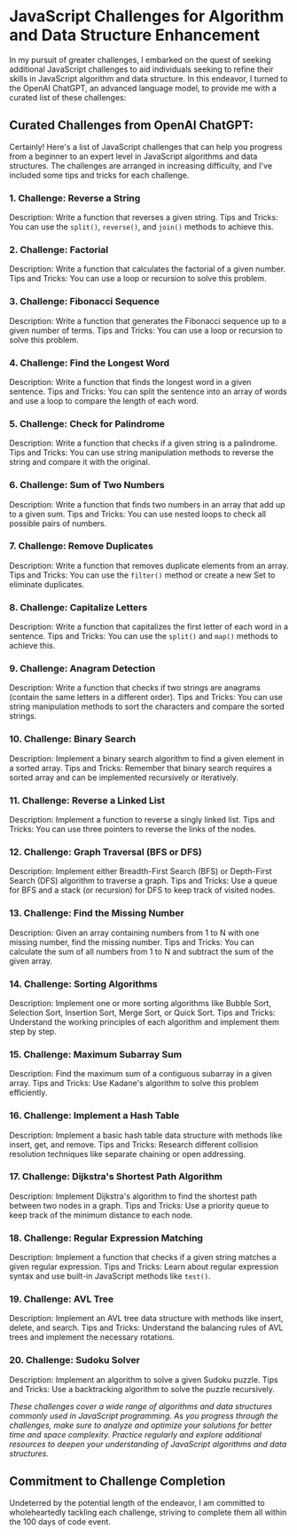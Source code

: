 # JavaScript Challenges for Algorithm and Data Structure Enhancement

In my pursuit of greater challenges, I embarked on the quest of seeking additional JavaScript challenges to aid individuals seeking to refine their skills in JavaScript algorithm and data structure.
In this endeavor, I turned to the OpenAI ChatGPT, an advanced language model, to provide me with a curated list of these challenges:

## Curated Challenges from OpenAI ChatGPT:

Certainly! Here's a list of JavaScript challenges that can help you progress from a beginner to an expert level in JavaScript algorithms and data structures. The challenges are arranged in increasing difficulty, and I've included some tips and tricks for each challenge.

### 1. Challenge: Reverse a String

Description: Write a function that reverses a given string.
Tips and Tricks: You can use the `split()`, `reverse()`, and `join()` methods to achieve this.

### 2. Challenge: Factorial

Description: Write a function that calculates the factorial of a given number.
Tips and Tricks: You can use a loop or recursion to solve this problem.

### 3. Challenge: Fibonacci Sequence

Description: Write a function that generates the Fibonacci sequence up to a given number of terms.
Tips and Tricks: You can use a loop or recursion to solve this problem.

### 4. Challenge: Find the Longest Word

Description: Write a function that finds the longest word in a given sentence.
Tips and Tricks: You can split the sentence into an array of words and use a loop to compare the length of each word.

### 5. Challenge: Check for Palindrome

Description: Write a function that checks if a given string is a palindrome.
Tips and Tricks: You can use string manipulation methods to reverse the string and compare it with the original.

### 6. Challenge: Sum of Two Numbers

Description: Write a function that finds two numbers in an array that add up to a given sum.
Tips and Tricks: You can use nested loops to check all possible pairs of numbers.

### 7. Challenge: Remove Duplicates

Description: Write a function that removes duplicate elements from an array.
Tips and Tricks: You can use the `filter()` method or create a new Set to eliminate duplicates.

### 8. Challenge: Capitalize Letters

Description: Write a function that capitalizes the first letter of each word in a sentence.
Tips and Tricks: You can use the `split()` and `map()` methods to achieve this.

### 9. Challenge: Anagram Detection

Description: Write a function that checks if two strings are anagrams (contain the same letters in a different order).
Tips and Tricks: You can use string manipulation methods to sort the characters and compare the sorted strings.

### 10. Challenge: Binary Search

Description: Implement a binary search algorithm to find a given element in a sorted array.
Tips and Tricks: Remember that binary search requires a sorted array and can be implemented recursively or iteratively.

### 11. Challenge: Reverse a Linked List

Description: Implement a function to reverse a singly linked list.
Tips and Tricks: You can use three pointers to reverse the links of the nodes.

### 12. Challenge: Graph Traversal (BFS or DFS)

Description: Implement either Breadth-First Search (BFS) or Depth-First Search (DFS) algorithm to traverse a graph.
Tips and Tricks: Use a queue for BFS and a stack (or recursion) for DFS to keep track of visited nodes.

### 13. Challenge: Find the Missing Number

Description: Given an array containing numbers from 1 to N with one missing number, find the missing number.
Tips and Tricks: You can calculate the sum of all numbers from 1 to N and subtract the sum of the given array.

### 14. Challenge: Sorting Algorithms

Description: Implement one or more sorting algorithms like Bubble Sort, Selection Sort, Insertion Sort, Merge Sort, or Quick Sort.
Tips and Tricks: Understand the working principles of each algorithm and implement them step by step.

### 15. Challenge: Maximum Subarray Sum

Description: Find the maximum sum of a contiguous subarray in a given array.
Tips and Tricks: Use Kadane's algorithm to solve this problem efficiently.

### 16. Challenge: Implement a Hash Table

Description: Implement a basic hash table data structure with methods like insert, get, and remove.
Tips and Tricks: Research different collision resolution techniques like separate chaining or open addressing.

### 17. Challenge: Dijkstra's Shortest Path Algorithm

Description: Implement Dijkstra's algorithm to find the shortest path between two nodes in a graph.
Tips and Tricks: Use a priority queue to keep track of the minimum distance to each node.

### 18. Challenge: Regular Expression Matching

Description: Implement a function that checks if a given string matches a given regular expression.
Tips and Tricks: Learn about regular expression syntax and use built-in JavaScript methods like `test()`.

### 19. Challenge: AVL Tree

Description: Implement an AVL tree data structure with methods like insert, delete, and search.
Tips and Tricks: Understand the balancing rules of AVL trees and implement the necessary rotations.

### 20. Challenge: Sudoku Solver

Description: Implement an algorithm to solve a given Sudoku puzzle.
Tips and Tricks: Use a backtracking algorithm to solve the puzzle recursively.


_These challenges cover a wide range of algorithms and data structures commonly used in JavaScript programming. As you progress through the challenges, make sure to analyze and optimize your solutions for better time and space complexity. Practice regularly and explore additional resources to deepen your understanding of JavaScript algorithms and data structures._


##  Commitment to Challenge Completion
Undeterred by the potential length of the endeavor, I am committed to wholeheartedly tackling each challenge, striving to complete them all within the 100 days of code event.
